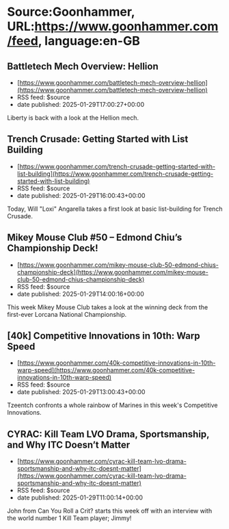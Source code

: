 # Source:Goonhammer, URL:https://www.goonhammer.com/feed, language:en-GB

## Battletech Mech Overview: Hellion
 - [https://www.goonhammer.com/battletech-mech-overview-hellion](https://www.goonhammer.com/battletech-mech-overview-hellion)
 - RSS feed: $source
 - date published: 2025-01-29T17:00:27+00:00

Liberty is back with a look at the Hellion mech.

## Trench Crusade: Getting Started with List Building
 - [https://www.goonhammer.com/trench-crusade-getting-started-with-list-building](https://www.goonhammer.com/trench-crusade-getting-started-with-list-building)
 - RSS feed: $source
 - date published: 2025-01-29T16:00:43+00:00

Today, Will "Loxi" Angarella takes a first look at basic list-building for Trench Crusade.

## Mikey Mouse Club #50 – Edmond Chiu’s Championship Deck!
 - [https://www.goonhammer.com/mikey-mouse-club-50-edmond-chius-championship-deck](https://www.goonhammer.com/mikey-mouse-club-50-edmond-chius-championship-deck)
 - RSS feed: $source
 - date published: 2025-01-29T14:00:16+00:00

This week Mikey Mouse Club takes a look at the winning deck from the first-ever Lorcana National Championship.

## [40k] Competitive Innovations in 10th: Warp Speed
 - [https://www.goonhammer.com/40k-competitive-innovations-in-10th-warp-speed](https://www.goonhammer.com/40k-competitive-innovations-in-10th-warp-speed)
 - RSS feed: $source
 - date published: 2025-01-29T13:00:43+00:00

Tzeentch confronts a whole rainbow of Marines in this week's Competitive Innovations.

## CYRAC: Kill Team LVO Drama, Sportsmanship, and Why ITC Doesn’t Matter
 - [https://www.goonhammer.com/cyrac-kill-team-lvo-drama-sportsmanship-and-why-itc-doesnt-matter](https://www.goonhammer.com/cyrac-kill-team-lvo-drama-sportsmanship-and-why-itc-doesnt-matter)
 - RSS feed: $source
 - date published: 2025-01-29T11:00:14+00:00

John from Can You Roll a Crit? starts this week off with an interview with the world number 1 Kill Team player; Jimmy!

